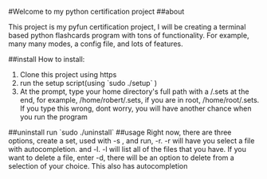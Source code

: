 #Welcome to  my python certification project
##about
<p>
This project is my pyfun certification project, I will be creating
a terminal based python flashcards program with tons of functionality.
For example, many many modes, a config file, and lots of features.</p>
##install
How to install:
<ol>
<li>Clone this project using https</li>
<li>run the setup script(using `sudo ./setup` )</li>
<li>At the prompt, type your home directory's full path with a /.sets at the end, for example, /home/robert/.sets, if you are in root, /home/root/.sets. If you type this wrong, dont worry, you will have another chance when you run the program</li>
</ol>
##uninstall
run `sudo ./uninstall`
##usage
Right now, there are three options, create a set, used with -s <name>,
and run, -r. -r will have you select a file with autocompletion. and
-l. -l will list all of the files that you have. If you want to delete a  file, enter -d, there will be an option to delete from a selection of your choice. This also has autocompletion
